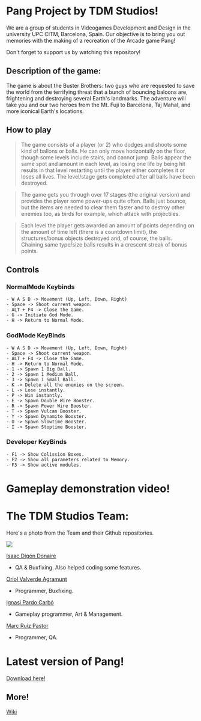# Pang Project by TDM Studios!

We are a group of students in Videogames Development and Design in the university UPC CITM, Barcelona, Spain. 
Our objective is to bring you out memories with the making of a recreation of the Arcade game Pang!

Don't forget to support us by watching this repository!

## Description of the game:

The game is about the Buster Brothers: two guys who are requested to save the world from the terrifying threat that a bunch of bouncing baloons are, frightening and destroying several Earth's landmarks. The adventure will take you and our two heroes from the Mt. Fuji to Barcelona, Taj Mahal, and more iconical Earth's locations.

## How to play

> The game consists of a player (or 2) who dodges and shoots some kind of ballons or balls. He can only move horizontally on the floor, though some levels include stairs, and cannot jump. Balls appear the same spot and amount in each level, as losing one life by being hit results in that level restarting until the player either completes it or loses all lives. The level/stage gets completed after all balls have been destroyed.

> The game gets you through over 17 stages (the original version) and provides the player some power-ups quite often. Balls just bounce, but the items are needed to clear them faster and to destroy other enemies too, as birds for example, which attack with projectiles.

> Each level the player gets awarded an amount of points depending on the amount of time left (there is a countdown limit), the structures/bonus objects destroyed and, of course, the balls. Chaining same type/size balls results in a crescent streak of bonus points.

## Controls

### NormalMode Keybinds
```
- W A S D -> Movement (Up, Left, Down, Right)
- Space -> Shoot current weapon.
- ALT + F4 -> Close the Game.
- G -> Initiate God Mode.
- H -> Return to Normal Mode.
```

### GodMode KeyBinds
```
- W A S D -> Movement (Up, Left, Down, Right)
- Space -> Shoot current weapon.
- ALT + F4 -> Close the Game.
- H -> Return to Normal Mode.
- 1 -> Spawn 1 Big Ball.
- 2 -> Spawn 1 Medium Ball.
- 3 -> Spawn 1 Small Ball.
- K -> Delete all the enemies on the screen.
- L -> Lose instantly.
- P -> Win instantly.
- E -> Spawn Double Wire Booster.
- R -> Spawn Power Wire Booster.
- T -> Spawn Vulcan Booster.
- Y -> Spawn Dynamite Booster.
- U -> Spawn Slowtime Booster.
- I -> Spawn Stoptime Booster.
```

### Developer KeyBinds
```
- F1 -> Show Colission Boxes.
- F2 -> Show all parameters related to Memory.
- F3 -> Show active modules.
```

# Gameplay demonstration video!

# The TDM Studios Team:
Here's a photo from the Team and their Github repositories. 

![](https://i.imgur.com/akIiQUz.jpg)

[Isaac Digón Donaire](https://github.com/isaac553876299)
* QA & Buxfixing. Also helped coding some features.

[Oriol Valverde Agramunt](https://github.com/Makinilla-maker)
* Programmer, Buxfixing.

[Ignasi Pardo Carbó](https://github.com/KuronoaScarlet)
* Gameplay programmer, Art & Management.

[Marc Ruiz Pastor](https://github.com/Ruizo)
* Programmer, QA.

# Latest version of Pang!
[Download here!](https://github.com/Ruizo/Pang-Project/releases)

## More!
[Wiki](https://github.com/Ruizo/Pang-Project.wiki.git)
